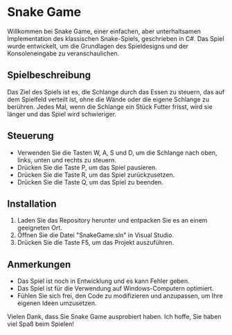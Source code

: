 # Snake Game
Willkommen bei Snake Game, einer einfachen, aber unterhaltsamen Implementation des klassischen Snake-Spiels, geschrieben in C#. Das Spiel wurde entwickelt, um die Grundlagen des Spieldesigns und der Konsoleneingabe zu veranschaulichen.

## Spielbeschreibung
Das Ziel des Spiels ist es, die Schlange durch das Essen zu steuern, das auf dem Spielfeld verteilt ist, ohne die Wände oder die eigene Schlange zu berühren. Jedes Mal, wenn die Schlange ein Stück Futter frisst, wird sie länger und das Spiel wird schwieriger.

## Steuerung
- Verwenden Sie die Tasten W, A, S und D, um die Schlange nach oben, links, unten und rechts zu steuern.
- Drücken Sie die Taste P, um das Spiel pausieren.
- Drücken Sie die Taste R, um das Spiel zurückzusetzen.
- Drücken Sie die Taste Q, um das Spiel zu beenden. 

## Installation
1. Laden Sie das Repository herunter und entpacken Sie es an einem geeigneten Ort.
2. Öffnen Sie die Datei "SnakeGame.sln" in Visual Studio.
3. Drücken Sie die Taste F5, um das Projekt auszuführen.

## Anmerkungen
- Das Spiel ist noch in Entwicklung und es kann Fehler geben.
- Das Spiel ist für die Verwendung auf Windows-Computern optimiert.
- Fühlen Sie sich frei, den Code zu modifizieren und anzupassen, um Ihre eigenen Ideen umzusetzen.
 
Vielen Dank, dass Sie Snake Game ausprobiert haben. Ich hoffe, Sie haben viel Spaß beim Spielen!
